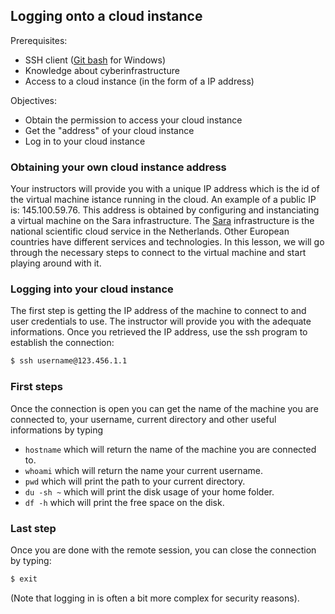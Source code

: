 ## Logging onto a cloud instance

Prerequisites:
* SSH client ([Git bash](https://msysgit.github.io/) for Windows)
* Knowledge about cyberinfrastructure
* Access to a cloud instance (in the form of a IP address)

Objectives:
*  Obtain the permission to access your cloud instance
*  Get the "address" of your cloud instance
*  Log in to your cloud instance

### Obtaining your own cloud instance address
Your instructors will provide you with a unique IP address which is the id of the virtual machine istance running in the cloud. An example of a public IP is: 145.100.59.76. This address is obtained by configuring and instanciating a virtual machine on the Sara infrastructure. The [Sara](https://surfsara.nl/) infrastructure is the national scientific cloud service in the Netherlands. Other European countries have different services and technologies. In this lesson, we will go through the necessary steps to connect to the virtual machine and start playing around with it.

### Logging into your cloud instance
The first step is getting the IP address of the machine to connect to and user credentials to use. The instructor will provide you with the adequate informations. Once you retrieved the IP address, use the ssh program to establish the connection:

```bash
$ ssh username@123.456.1.1
```

### First steps

Once the connection is open you can get the name of the machine you are connected to, your username, current directory and other useful informations by typing 

* `hostname` which will return the name of the machine you are connected to.
* `whoami` which will return the name your current username.
* `pwd` which will print the path to your current directory.
* `du -sh ~` which will print the disk usage of your home folder.
* `df -h` which will print the free space on the disk.

### Last step

Once you are done with the remote session, you can close the connection by typing:

```bash
$ exit
```

(Note that logging in is often a bit more complex for security reasons).
